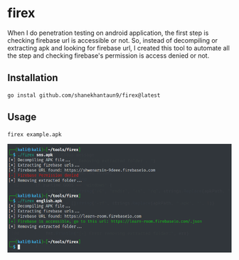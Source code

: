# firex

When I do penetration testing on android application, the first step is checking firebase url is accessible or not.
So, instead of decompiling or extracting apk and looking for firebase url, I created this tool to automate all the step and checking firebase's permission is access denied or not.

## Installation
```
go instal github.com/shanekhantaun9/firex@latest
```

## Usage
```
firex example.apk
```

<img src="firex_poc.png">
